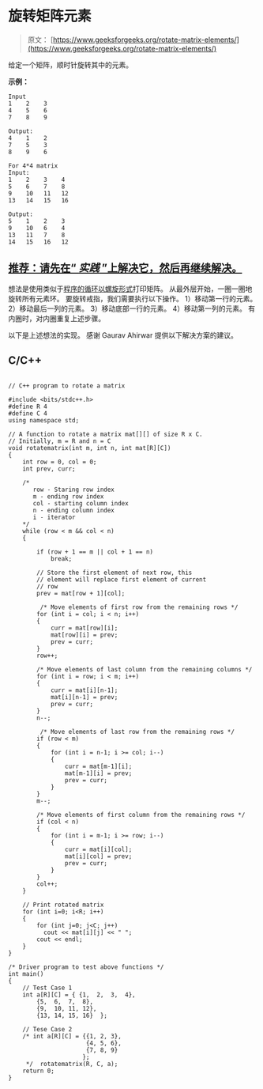 # 旋转矩阵元素

> 原文： [https://www.geeksforgeeks.org/rotate-matrix-elements/](https://www.geeksforgeeks.org/rotate-matrix-elements/)

给定一个矩阵，顺时针旋转其中的元素。

**示例：**

```
Input
1    2    3
4    5    6
7    8    9

Output:
4    1    2
7    5    3
8    9    6

For 4*4 matrix
Input:
1    2    3    4    
5    6    7    8
9    10   11   12
13   14   15   16

Output:
5    1    2    3
9    10   6    4
13   11   7    8
14   15   16   12
```

## [推荐：请先在“ ***<u>实践</u>*** ”上解决它，然后再继续解决。](https://practice.geeksforgeeks.org/problems/lets-play/0)

想法是使用类似于[程序的循环以螺旋形式](https://www.geeksforgeeks.org/print-a-given-matrix-in-spiral-form/)打印矩阵。 从最外层开始，一圈一圈地旋转所有元素环。 要旋转戒指，我们需要执行以下操作。
1）移动第一行的元素。
2）移动最后一列的元素。
3）移动底部一行的元素。
4）移动第一列的元素。
有内圈时，对内圈重复上述步骤。

以下是上述想法的实现。 感谢 Gaurav Ahirwar 提供以下解决方案的建议。

## C/C++ 

```

// C++ program to rotate a matrix 

#include <bits/stdc++.h> 
#define R 4 
#define C 4 
using namespace std; 

// A function to rotate a matrix mat[][] of size R x C. 
// Initially, m = R and n = C 
void rotatematrix(int m, int n, int mat[R][C]) 
{ 
    int row = 0, col = 0; 
    int prev, curr; 

    /* 
       row - Staring row index 
       m - ending row index 
       col - starting column index 
       n - ending column index 
       i - iterator 
    */
    while (row < m && col < n) 
    { 

        if (row + 1 == m || col + 1 == n) 
            break; 

        // Store the first element of next row, this 
        // element will replace first element of current 
        // row 
        prev = mat[row + 1][col]; 

         /* Move elements of first row from the remaining rows */
        for (int i = col; i < n; i++) 
        { 
            curr = mat[row][i]; 
            mat[row][i] = prev; 
            prev = curr; 
        } 
        row++; 

        /* Move elements of last column from the remaining columns */
        for (int i = row; i < m; i++) 
        { 
            curr = mat[i][n-1]; 
            mat[i][n-1] = prev; 
            prev = curr; 
        } 
        n--; 

         /* Move elements of last row from the remaining rows */
        if (row < m) 
        { 
            for (int i = n-1; i >= col; i--) 
            { 
                curr = mat[m-1][i]; 
                mat[m-1][i] = prev; 
                prev = curr; 
            } 
        } 
        m--; 

        /* Move elements of first column from the remaining rows */
        if (col < n) 
        { 
            for (int i = m-1; i >= row; i--) 
            { 
                curr = mat[i][col]; 
                mat[i][col] = prev; 
                prev = curr; 
            } 
        } 
        col++; 
    } 

    // Print rotated matrix 
    for (int i=0; i<R; i++) 
    { 
        for (int j=0; j<C; j++) 
          cout << mat[i][j] << " "; 
        cout << endl; 
    } 
} 

/* Driver program to test above functions */
int main() 
{ 
    // Test Case 1 
    int a[R][C] = { {1,  2,  3,  4}, 
        {5,  6,  7,  8}, 
        {9,  10, 11, 12}, 
        {13, 14, 15, 16}  }; 

    // Tese Case 2 
    /* int a[R][C] = {{1, 2, 3}, 
                      {4, 5, 6}, 
                      {7, 8, 9} 
                     }; 
     */  rotatematrix(R, C, a); 
    return 0; 
} 

```